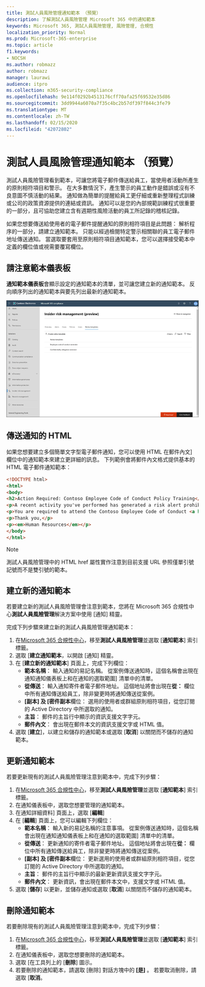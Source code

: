 ```yaml
---
title: 測試人員風險管理通知範本 （預覽）
description: 了解測試人員風險管理 Microsoft 365 中的通知範本
keywords: Microsoft 365, 測試人員風險管理, 風險管理, 合規性
localization_priority: Normal
ms.prod: Microsoft-365-enterprise
ms.topic: article
f1.keywords:
- NOCSH
ms.author: robmazz
author: robmazz
manager: laurawi
audience: itpro
ms.collection: m365-security-compliance
ms.openlocfilehash: 9e114f0292b4513176cff70afa25f69532e35d86
ms.sourcegitcommit: 3dd9944a6070a7f35c4bc2b57df397f844c3fe79
ms.translationtype: MT
ms.contentlocale: zh-TW
ms.lasthandoff: 02/15/2020
ms.locfileid: "42072802"
---
```

# <a name="insider-risk-management-notice-templates-preview"></a>測試人員風險管理通知範本 （預覽）

測試人員風險管理看到範本，可讓您將電子郵件傳送給員工，當使用者活動所產生的原則相符項目和警示。 在大多數情況下，產生警示的員工動作是錯誤或沒有不良意圖不慎活動的結果。 通知做為簡單的提醒給員工更仔細或重新整理程式訓練或公司的政策資源提供的連結或資訊。 通知可以是您的內部規範訓練程式很重要的一部分，且可協助您建立含有週期性風險活動的員工所記錄的稽核記錄。

如果您想要傳送給使用者的電子郵件提醒通知的原則相符項目是此問題： 解析程序的一部分，請建立通知範本。 只能以經過檢閱特定警示相關聯的員工電子郵件地址傳送通知。 當選取要套用至原則相符項目通知範本，您可以選擇接受範本中定義的欄位值或視需要覆寫欄位。

## <a name="notice-templates-dashboard"></a>請注意範本儀表板

**通知範本儀表板**會顯示設定的通知範本的清單，並可讓您建立新的通知範本。 反向順序列出的通知範本與要先列出最新的通知範本。

![測試人員風險管理通知範本儀表板](../media/insider-risk-notices-dashboard.png)

## <a name="html-for-notices"></a>傳送通知的 HTML

如果您想要建立多個簡單文字型電子郵件通知，您可以使用 HTML 在郵件內文] 欄位中的通知範本來建立更詳細的訊息。 下列範例會將郵件內文格式提供基本的 HTML 電子郵件通知範本：

```HTML
<!DOCTYPE html>
<html>
<body>
<h2>Action Required: Contoso Employee Code of Conduct Policy Training</h2>
<p>A recent activity you've performed has generated a risk alert prohibited by the Contoso Employee <a href='https://www.contoso.com'>Code of Conduct Policy</a>.</p>
<p>You are required to attend the Contoso Employee Code of Conduct <a href='https://www.contoso.com'>training</a> within the next 14 days. Please contact <a href='mailto:hr@contoso.com'>Human Resources</a> with any questions about this training request.</p>
<p>Thank you,</p>
<p><em>Human Resources</em></p>
</body>
</html>
```

> [!NOTE]
> 測試人員風險管理中的 HTML href 屬性實作注意到目前支援 URL 參照僅單引號記號而不是雙引號的範本。

## <a name="create-a-new-notice-template"></a>建立新的通知範本

若要建立新的測試人員風險管理會注意到範本，您將在 Microsoft 365 合規性中心**測試人員風險管理**解決方案中使用 [通知] 精靈。

完成下列步驟來建立新的測試人員風險管理通知範本：

1. 在[Microsoft 365 合規性中心](https://compliance.microsoft.com)，移至**測試人員風險管理**並選取 [**通知範本**] 索引標籤。
2. 選取 [**建立通知範本**，以開啟 [通知] 精靈。
3. 在 [**建立新的通知範本**] 頁面上，完成下列欄位：
    - **範本名稱**： 輸入通知的易記名稱。 從案例傳送通知時，這個名稱會出現在通知通知儀表板上和在通知的選取範圍] 清單中的清單。
    - **從傳送**： 輸入通知寄件者電子郵件地址。 這個地址將會出現在**從：** 欄位中所有通知傳送給員工，除非變更時將通知傳送從案例。
    - **[副本] 及 [密件副本**欄位： 選用的使用者或群組原則相符項目，從您訂閱的 Active Directory 中所選取的通知。
    - **主旨**： 郵件的主旨行中顯示的資訊支援文字字元。
    - **郵件內文**： 會出現在郵件本文的資訊支援文字或 HTML 值。
4. 選取 [**建立**]，以建立和儲存的通知範本或選取 [**取消**] 以關閉而不儲存的通知範本。

## <a name="update-a-notice-template"></a>更新通知範本

若要更新現有的測試人員風險管理注意到範本中，完成下列步驟：

1. 在[Microsoft 365 合規性中心](https://compliance.microsoft.com)，移至**測試人員風險管理**並選取 [**通知範本**] 索引標籤。
2. 在通知儀表板中，選取您想要管理的通知範本。
3. 在通知詳細資料] 頁面上，選取 [**編輯**]
4. 在 [**編輯**] 頁面上，您可以編輯下列欄位：
    - **範本名稱**： 輸入新的易記名稱的注意事項。 從案例傳送通知時，這個名稱會出現在通知通知儀表板上和在通知的選取範圍] 清單中的清單。
    - **從傳送**： 更新通知的寄件者電子郵件地址。 這個地址將會出現在**從：** 欄位中所有通知傳送給員工，除非變更時將通知傳送從案例。
    - **[副本] 及 [密件副本**欄位： 更新選用的使用者或群組原則相符項目，從您訂閱的 Active Directory 中所選取的通知。
    - **主旨**： 郵件的主旨行中顯示的最新更新資訊支援文字字元。
    - **郵件內文**： 更新資訊，會出現在郵件本文中，支援文字或 HTML 值。
5. 選取 [**儲存**] 以更新，並儲存通知或選取 [**取消**] 以關閉而不儲存的通知範本。

## <a name="delete-a-notice-template"></a>刪除通知範本

若要刪除現有的測試人員風險管理注意到範本中，完成下列步驟：

1. 在[Microsoft 365 合規性中心](https://compliance.microsoft.com)，移至**測試人員風險管理**並選取 [**通知範本**] 索引標籤。
2. 在通知儀表板中，選取您想要刪除的通知範本。
3. 選取 [在工具列上的 [**刪除**] 圖示。
4. 若要刪除的通知範本，請選取 [刪除] 對話方塊中的 **[是]** 。 若要取消刪除，請選取 [**取消**。
